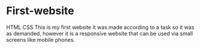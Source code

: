 # First-website
HTML CSS 
This is my first website it was made according to a task so it was as demanded,
however it is a responsive website that can be used via small screens like mobile phones. 
